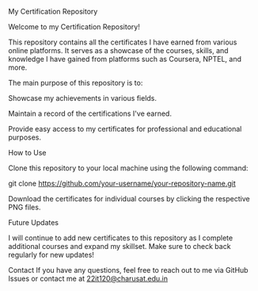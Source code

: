 My Certification Repository

Welcome to my Certification Repository!

This repository contains all the certificates I have earned from various online platforms. It serves as a showcase of the courses, skills, and knowledge I have gained from platforms such as Coursera, NPTEL, and more.

The main purpose of this repository is to:

Showcase my achievements in various fields.

Maintain a record of the certifications I've earned.

Provide easy access to my certificates for professional and educational purposes.

How to Use

Clone this repository to your local machine using the following command:

git clone https://github.com/your-username/your-repository-name.git

Download the certificates for individual courses by clicking the respective PNG files.

Future Updates

I will continue to add new certificates to this repository as I complete additional courses and expand my skillset. Make sure to check back regularly for new updates!

Contact
If you have any questions, feel free to reach out to me via GitHub Issues or contact me at 22it120@charusat.edu.in
